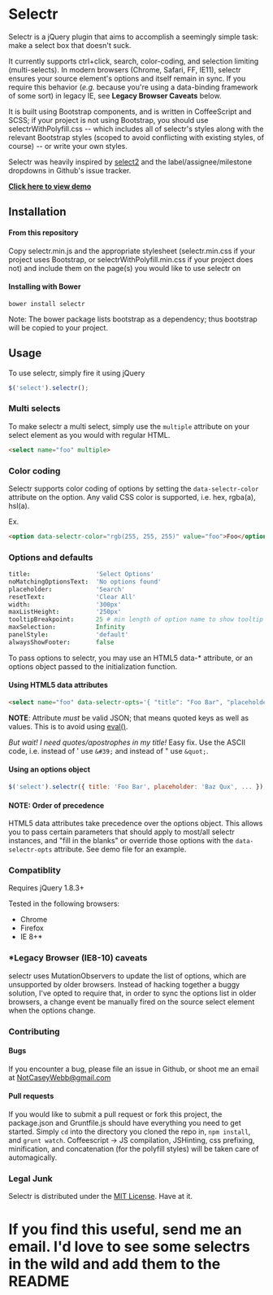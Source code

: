 # Selectr

Selectr is a jQuery plugin that aims to accomplish a seemingly simple task: make a select box that doesn't suck.

It currently supports ctrl+click, search, color-coding, and selection limiting (multi-selects). In modern browsers (Chrome, Safari, FF, IE11), selectr ensures your source element's options and itself remain in sync. If you require this behavior (_e.g._ because you're using a data-binding framework of some sort) in legacy IE, see **Legacy Browser Caveats** below.

It is built using Bootstrap components, and is written in CoffeeScript and SCSS; if your project is not using Bootstrap, you should use selectrWithPolyfill.css -- which includes all of selectr's styles along with the relevant Bootstrap styles (scoped to avoid conflicting with existing styles, of course) -- or write your own styles.

Selectr was heavily inspired by [select2](https://github.com/ivaynberg/select2) and the label/assignee/milestone dropdowns in Github's issue tracker.

__[Click here to view demo](http://caseywebb.github.io/selectr)__

## Installation

#### From this repository

Copy selectr.min.js and the appropriate stylesheet (selectr.min.css if your project uses Bootstrap, or selectrWithPolyfill.min.css if your project does not) and include them on the page(s) you would like to use selectr on

#### Installing with Bower

`bower install selectr`

Note: The bower package lists bootstrap as a dependency; thus bootstrap will be copied to your project.

## Usage

To use selectr, simply fire it using jQuery

```javascript
$('select').selectr();
```

### Multi selects

To make selectr a multi select, simply use the `multiple` attribute on your select element as you would with regular HTML.

```html
<select name="foo" multiple>
```

### Color coding

Selectr supports color coding of options by setting the `data-selectr-color` attribute on the option. Any valid CSS color is supported, i.e. hex, rgba(a), hsl(a).

Ex.
```html
<option data-selectr-color="rgb(255, 255, 255)" value="foo">Foo</option>
```

### Options and defaults

```coffeescript
title:                  'Select Options'
noMatchingOptionsText:  'No options found'
placeholder:            'Search'
resetText:              'Clear All'
width:                  '300px'
maxListHeight:          '250px'
tooltipBreakpoint:      25 # min length of option name to show tooltip on
maxSelection:           Infinity
panelStyle:				'default'
alwaysShowFooter:		false
```

To pass options to selectr, you may use an HTML5 data-* attribute, or an options object passed to the initialization function.

#### Using HTML5 data attributes

```html
<select name="foo" data-selectr-opts='{ "title": "Foo Bar", "placeholder": "Bax Qux", "maxSelection": 5, ... }' multiple>
```

__NOTE__: Attribute _must_ be valid JSON; that means quoted keys as well as values. This is to avoid using [eval()](http://stackoverflow.com/questions/86513/why-is-using-the-javascript-eval-function-a-bad-idea).

_But wait! I need quotes/apostrophes in my title!_
Easy fix. Use the ASCII code, i.e. instead of ' use `&#39;` and instead of " use `&quot;`.

#### Using an options object

```javascript
$('select').selectr({ title: 'Foo Bar', placeholder: 'Baz Qux', ... });
```

#### NOTE: Order of precedence

HTML5 data attributes take precedence over the options object. This allows you to pass certain parameters that should apply to most/all selectr instances, and "fill in the blanks" or override those options with the `data-selectr-opts` attribute. See demo file for an example.

### Compatiblity

Requires jQuery 1.8.3+

Tested in the following browsers:

- Chrome
- Firefox
- IE 8+*

### *Legacy Browser (IE8-10) caveats

selectr uses MutationObservers to update the list of options, which are unsupported by older browsers. Instead of hacking together a buggy solution,
I've opted to require that, in order to sync the options list in older browsers, a change event be manually fired on the source select element when the options change.

### Contributing

#### Bugs

If you encounter a bug, please file an issue in Github, or shoot me an email at NotCaseyWebb@gmail.com

#### Pull requests

If you would like to submit a pull request or fork this project, the package.json and Gruntfile.js should have everything you need to get started. Simply `cd` into the directory you cloned the repo in, `npm install`, and `grunt watch`. Coffeescript -> JS compilation, JSHinting, css prefixing, minification, and concatenation (for the polyfill styles) will be taken care of automagically.

### Legal Junk

Selectr is distributed under the [MIT License](http://opensource.org/licenses/mit-license.php). Have at it.

# If you find this useful, send me an email. I'd love to see some selectrs in the wild and add them to the README
